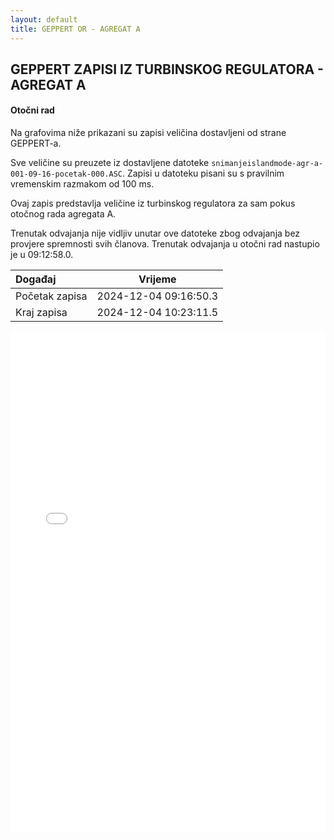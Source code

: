 ```yaml
---
layout: default
title: GEPPERT OR - AGREGAT A
---
```


## GEPPERT ZAPISI IZ TURBINSKOG REGULATORA - AGREGAT A

#### Otočni rad

Na grafovima niže prikazani su zapisi veličina dostavljeni od strane GEPPERT-a. 

Sve veličine su preuzete iz dostavljene datoteke `snimanjeislandmode-agr-a-001-09-16-pocetak-000.ASC`.
Zapisi u datoteku pisani su s pravilnim vremenskim razmakom od 100 ms.

Ovaj zapis predstavlja veličine iz turbinskog regulatora za sam pokus otočnog rada agregata A. 

Trenutak odvajanja nije vidljiv unutar ove datoteke zbog odvajanja bez provjere spremnosti svih članova.
Trenutak odvajanja u otočni rad nastupio je u 09:12:58.0.


| Događaj        |      Vrijeme           |
| :------------  | :--------------------: |
| Početak zapisa | 2024-12-04 09:16:50.3  |
| Kraj zapisa    | 2024-12-04 10:23:11.5  |
                               

<div class="wide-graph">
    <iframe src="{{ site.baseurl }}/turbinska/snimanjeislandmode-agr-a-001-09-16-pocetak-000.html" width="100%" height="800px" frameborder="0"></iframe>
</div>